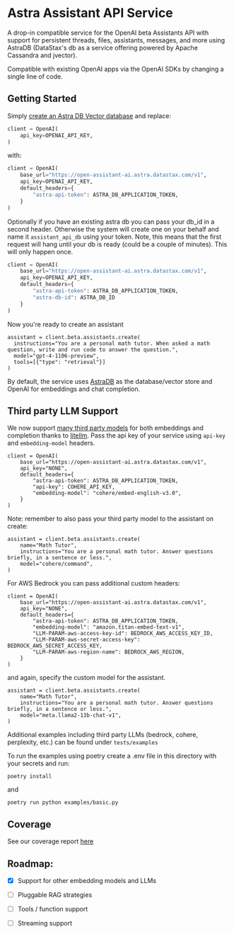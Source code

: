 # Astra Assistant API Service

A drop-in compatible service for the OpenAI beta Assistants API with support for persistent threads, files, assistants, messages, and more using AstraDB (DataStax's db as a service offering powered by Apache Cassandra and jvector).

Compatible with existing OpenAI apps via the OpenAI SDKs by changing a single line of code.

## Getting Started

Simply [create an Astra DB Vector database](https://astra.datastax.com/signup) and replace:
```python
client = OpenAI(
    api_key=OPENAI_API_KEY,
)
```
with:
```python
client = OpenAI(
    base_url="https://open-assistant-ai.astra.datastax.com/v1", 
    api_key=OPENAI_API_KEY,
    default_headers={
        "astra-api-token": ASTRA_DB_APPLICATION_TOKEN,
    }
)
```

Optionally if you have an existing astra db you can pass your db_id in a second header. Otherwise the system will create one on your behalf and name it `assistant_api_db` using your token. Note, this means that the first request will hang until your db is ready (could be a couple of minutes). This will only happen once.

```python
client = OpenAI(
    base_url="https://open-assistant-ai.astra.datastax.com/v1", 
    api_key=OPENAI_API_KEY,
    default_headers={
        "astra-api-token": ASTRA_DB_APPLICATION_TOKEN,
        "astra-db-id": ASTRA_DB_ID
    }
)
```

Now you're ready to create an assistant

```
assistant = client.beta.assistants.create(
  instructions="You are a personal math tutor. When asked a math question, write and run code to answer the question.",
  model="gpt-4-1106-preview",
  tools=[{"type": "retrieval"}]
)
```

By default, the service uses [AstraDB](https://astra.datastax.com/signup) as the database/vector store and OpenAI for embeddings and chat completion.

## Third party LLM Support

We now support [many third party models](https://docs.litellm.ai/docs/providers) for both embeddings and completion thanks to [litellm](https://github.com/BerriAI/litellm). Pass the api key of your service using `api-key` and `embedding-model` headers.

```
client = OpenAI(
    base_url="https://open-assistant-ai.astra.datastax.com/v1", 
    api_key="NONE",
    default_headers={
        "astra-api-token": ASTRA_DB_APPLICATION_TOKEN,
        "api-key": COHERE_API_KEY,
        "embedding-model": "cohere/embed-english-v3.0",
    }
)
```


Note: remember to also pass your third party model to the assistant on create:

```
assistant = client.beta.assistants.create(
    name="Math Tutor",
    instructions="You are a personal math tutor. Answer questions briefly, in a sentence or less.",
    model="cohere/command",
)
```

For AWS Bedrock you can pass additional custom headers:

```
client = OpenAI(
    base_url="https://open-assistant-ai.astra.datastax.com/v1", 
    api_key="NONE",
    default_headers={
        "astra-api-token": ASTRA_DB_APPLICATION_TOKEN,
        "embedding-model": "amazon.titan-embed-text-v1",
        "LLM-PARAM-aws-access-key-id": BEDROCK_AWS_ACCESS_KEY_ID,
        "LLM-PARAM-aws-secret-access-key": BEDROCK_AWS_SECRET_ACCESS_KEY,
        "LLM-PARAM-aws-region-name": BEDROCK_AWS_REGION,
    }
)
```

and again, specify the custom model for the assistant.

```
assistant = client.beta.assistants.create(
    name="Math Tutor",
    instructions="You are a personal math tutor. Answer questions briefly, in a sentence or less.",
    model="meta.llama2-13b-chat-v1",
)
```

Additional examples including third party LLMs (bedrock, cohere, perplexity, etc.) can be found under `tests/examples`


To run the examples using poetry create a .env file in this directory with your secrets and run:

    poetry install

and 

    poetry run python examples/basic.py

## Coverage

See our coverage report [here](./coverage.md)

## Roadmap:
 - [X] Support for other embedding models and LLMs
 - [ ] Pluggable RAG strategies
 - [ ] Tools / function support
 - [ ] Streaming support

